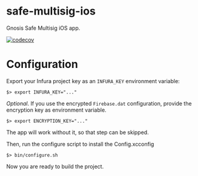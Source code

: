 # safe-multisig-ios
Gnosis Safe Multisig iOS app.

[![codecov](https://codecov.io/gh/gnosis/safe-ios/branch/main/graph/badge.svg)](https://codecov.io/gh/gnosis/safe-ios)

# Configuration

Export your Infura project key as an `INFURA_KEY` environment variable:

    $> export INFURA_KEY="..."


*Optional*. If you use the encrypted `Firebase.dat` configuration, provide the encryption key as 
environment variable.

    $> export ENCRYPTION_KEY="..."

The app will work without it, so that step can be skipped.

Then, run the configure script to install the Config.xcconfig

    $> bin/configure.sh

Now you are ready to build the project.

